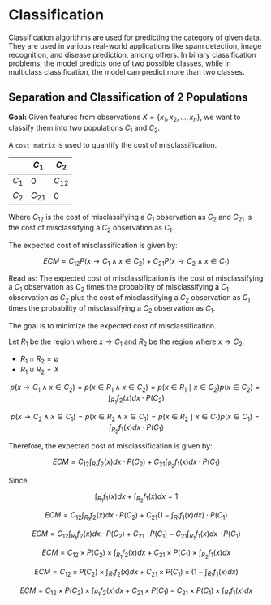 # Classification
Classification algorithms are used for predicting the category of given data. They are used in various real-world applications like spam detection, image recognition, and disease prediction, among others. In binary classification problems, the model predicts one of two possible classes, while in multiclass classification, the model can predict more than two classes.

## Separation and Classification of 2 Populations
**Goal:** Given features from observations $X= \{x_1, x_2, ..., x_n\}$, we want to classify them into two populations $C_1$ and $C_2$.

A `cost matrix` is used to quantify the cost of misclassification. 

|  | $C_1$ | $C_2$ |
| --- | --- | --- |
| $C_1$ | 0 | $C_{12}$ |
| $C_2$ | $C_{21}$ | 0 |

Where $C_{12}$ is the cost of misclassifying a $C_1$ observation as $C_2$ and $C_{21}$ is the cost of misclassifying a $C_2$ observation as $C_1$. 

The expected cost of misclassification is given by:

$$ECM = C_{12}P(x \rightarrow C_1 \wedge x \in C_2) + C_{21}P(x \rightarrow C_2 \wedge x \in C_1)$$

Read as: The expected cost of misclassification is the cost of misclassifying a $C_1$ observation as $C_2$ times the probability of misclassifying a $C_1$ observation as $C_2$ plus the cost of misclassifying a $C_2$ observation as $C_1$ times the probability of misclassifying a $C_2$ observation as $C_1$.

The goal is to minimize the expected cost of misclassification.

Let $R_1$ be the region where $x \rightarrow C_1$ and $R_2$ be the region where $x \rightarrow C_2$.
- $R_1 \cap R_2 = \emptyset$
- $R_1 \cup R_2 = X$

$$p(x \rightarrow C_1 \wedge x \in C_2) = p(x \in R_1 \wedge x \in C_2) = p(x \in R_1 \mid x \in C_2)p(x \in C_2) = \int_{R_1} f_2(x)dx \cdot P(C_2)$$

$$p(x \rightarrow C_2 \wedge x \in C_1) = p(x \in R_2 \wedge x \in C_1) = p(x \in R_2 \mid x \in C_1)p(x \in C_1) = \int_{R_2} f_1(x)dx \cdot P(C_1)$$

Therefore, the expected cost of misclassification is given by:

$$ECM = C_{12} \int_{R_1} f_2(x)dx \cdot P(C_2) + C_{21} \int_{R_2} f_1(x)dx \cdot P(C_1)$$

Since,

$$\int_{R_1} f_1(x)dx + \int_{R_2} f_1(x)dx = 1$$

$$ECM = C_{12} \int_{R_1} f_2(x)dx \cdot P(C_2) + C_{21} (1 - \int_{R_1} f_1(x)dx) \cdot P(C_1)$$

$$ECM = C_{12} \int_{R_1} f_2(x)dx \cdot P(C_2) + C_{21} \cdot P(C_1) - C_{21} \int_{R_1} f_1(x)dx \cdot P(C_1)$$

$$ECM = C_{12} \times P(C_2) \times \int_{R_1} f_2(x)dx + C_{21} \times P(C_1) \times \int_{R_2} f_1(x)dx$$

$$ECM = C_{12} \times P(C_2) \times \int_{R_1} f_2(x)dx + C_{21} \times P(C_1) \times (1 - \int_{R_1} f_1(x)dx)$$

$$ECM = C_{12} \times P(C_2) \times \int_{R_1} f_2(x)dx + C_{21} \times P(C_1) - C_{21} \times P(C_1) \times \int_{R_1} f_1(x)dx$$